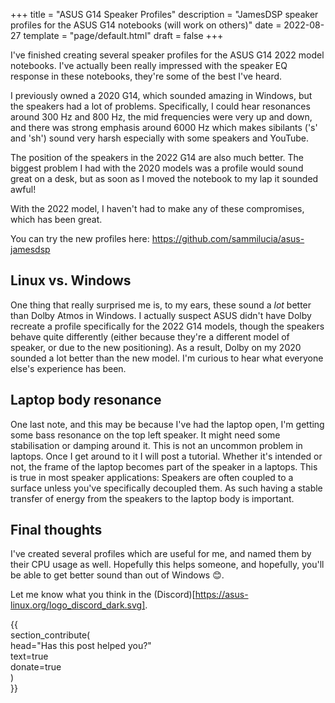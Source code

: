 +++
title = "ASUS G14 Speaker Profiles"
description = "JamesDSP speaker profiles for the ASUS G14 notebooks (will work on others)"
date = 2022-08-27
template = "page/default.html"
draft = false
+++

I've finished creating several speaker profiles for the ASUS G14 2022 model notebooks. I've actually been really impressed with the speaker EQ response in these notebooks, they're some of the best I've heard.

I previously owned a 2020 G14, which sounded amazing in Windows, but the speakers had a lot of problems. Specifically, I could hear resonances around 300 Hz and 800 Hz, the mid frequencies were very up and down, and there was strong emphasis around 6000 Hz which makes sibilants ('s' and 'sh') sound very harsh especially with some speakers and YouTube.

The position of the speakers in the 2022 G14 are also much better. The biggest problem I had with the 2020 models was a profile would sound great on a desk, but as soon as I moved the notebook to my lap it sounded awful!

With the 2022 model, I haven't had to make any of these compromises, which has been great.

You can try the new profiles here: https://github.com/sammilucia/asus-jamesdsp

## Linux vs. Windows

One thing that really surprised me is, to my ears, these sound a _lot_ better than Dolby Atmos in Windows. I actually suspect ASUS didn't have Dolby recreate a profile specifically for the 2022 G14 models, though the speakers behave quite differently (either because they're a different model of speaker, or due to the new positioning). As a result, Dolby on my 2020 sounded a lot better than the new model. I'm curious to hear what everyone else's experience has been.

## Laptop body resonance

One last note, and this may be because I've had the laptop open, I'm getting some bass resonance on the top left speaker. It might need some stabilisation or damping around it. This is not an uncommon problem in laptops. Once I get around to it I will post a tutorial. Whether it's intended or not, the frame of the laptop becomes part of the speaker in a laptops. This is true in most speaker applications: Speakers are often coupled to a surface unless you've specifically decoupled them. As such having a stable transfer of energy from the speakers to the laptop body is important.

## Final thoughts

I've created several profiles which are useful for me, and named them by their CPU usage as well. Hopefully this helps someone, and hopefully, you'll be able to get better sound than out of Windows 😊.

Let me know what you think in the (Discord)[https://asus-linux.org/logo_discord_dark.svg].


{{                                                                                                 
   section_contribute(                                                                              
     head="Has this post helped you?"                                                               
     text=true                                                                                      
     donate=true                                                                                    
   )                                                                                                
}}
